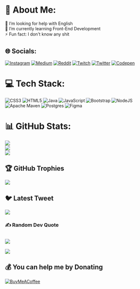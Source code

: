 # 💫 About Me:
🤝 I’m looking for help with English<br>🌱 I’m currently learning Front-End Development<br>⚡ Fun fact: I don't know any shit


## 🌐 Socials:
[![Instagram](https://img.shields.io/badge/Instagram-%23E4405F.svg?logo=Instagram&logoColor=white)](https://instagram.com/KaanCanINC) [![Medium](https://img.shields.io/badge/Medium-12100E?logo=medium&logoColor=white)](https://medium.com/@KaanCanINC) [![Reddit](https://img.shields.io/badge/Reddit-%23FF4500.svg?logo=Reddit&logoColor=white)](https://reddit.com/user/KN0x12) [![Twitch](https://img.shields.io/badge/Twitch-%239146FF.svg?logo=Twitch&logoColor=white)](https://twitch.tv/KaanCanINC) [![Twitter](https://img.shields.io/badge/Twitter-%231DA1F2.svg?logo=Twitter&logoColor=white)](https://twitter.com/KaanCanINC) [![Codepen](https://img.shields.io/badge/Codepen-000000?style=for-the-badge&logo=codepen&logoColor=white)](https://codepen.io/KaanCanINC) 

# 💻 Tech Stack:
![CSS3](https://img.shields.io/badge/css3-%231572B6.svg?style=for-the-badge&logo=css3&logoColor=white) ![HTML5](https://img.shields.io/badge/html5-%23E34F26.svg?style=for-the-badge&logo=html5&logoColor=white) ![Java](https://img.shields.io/badge/java-%23ED8B00.svg?style=for-the-badge&logo=java&logoColor=white) ![JavaScript](https://img.shields.io/badge/javascript-%23323330.svg?style=for-the-badge&logo=javascript&logoColor=%23F7DF1E) ![Bootstrap](https://img.shields.io/badge/bootstrap-%23563D7C.svg?style=for-the-badge&logo=bootstrap&logoColor=white) ![NodeJS](https://img.shields.io/badge/node.js-6DA55F?style=for-the-badge&logo=node.js&logoColor=white) ![Apache Maven](https://img.shields.io/badge/Apache%20Maven-C71A36?style=for-the-badge&logo=Apache%20Maven&logoColor=white) ![Postgres](https://img.shields.io/badge/postgres-%23316192.svg?style=for-the-badge&logo=postgresql&logoColor=white) 	![Figma](https://img.shields.io/badge/figma-%23F24E1E.svg?style=for-the-badge&logo=figma&logoColor=white)
# 📊 GitHub Stats:
![](https://github-readme-stats.vercel.app/api?username=KaanCanINC&theme=dracula&hide_border=false&include_all_commits=true&count_private=true)<br/>
![](https://github-readme-streak-stats.herokuapp.com/?user=KaanCanINC&theme=dracula&hide_border=false)<br/>
![](https://github-readme-stats.vercel.app/api/top-langs/?username=KaanCanINC&theme=dracula&hide_border=false&include_all_commits=true&count_private=true&layout=compact)

## 🏆 GitHub Trophies
![](https://github-profile-trophy.vercel.app/?username=KaanCanINC&theme=radical&no-frame=false&no-bg=false&margin-w=4)

## 🐦 Latest Tweet
[![](https://gtce.itsvg.in/api?username=KaanCanINC)](https://github.com/VishwaGauravIn/github-twitter-card-embed)

### ✍️ Random Dev Quote
![](https://quotes-github-readme.vercel.app/api?type=horizontal&theme=radical)
---
[![](https://visitcount.itsvg.in/api?id=KaanCanINC&icon=0&color=0)](https://visitcount.itsvg.in)

  ## 💰 You can help me by Donating
  [![BuyMeACoffee](https://img.shields.io/badge/Buy%20Me%20a%20Coffee-ffdd00?style=for-the-badge&logo=buy-me-a-coffee&logoColor=black)](https://buymeacoffee.com/https://www.buymeacoffee.com/KaanCanINC) 

  
<!-- Proudly created with GPRM ( https://gprm.itsvg.in ) -->
